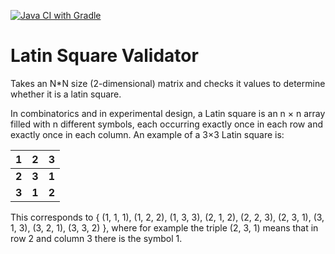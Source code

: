 [![Java CI with Gradle](https://github.com/minimalna/LatinSquare/actions/workflows/gradle.yml/badge.svg)](https://github.com/minimalna/LatinSquare/actions/workflows/gradle.yml)

# Latin Square Validator

Takes an N*N size (2-dimensional) matrix and checks it values to determine whether it is a latin square.

In combinatorics and in experimental design, a Latin square is an n × n array filled with n different symbols,
each occurring exactly once in each row and exactly once in each column. An example of a 3×3 Latin square is:


| **1** | **2** | **3** |
|-------|-------|-------|
| **2** | **3** | **1** |
| **3** | **1** | **2** |

This corresponds to { (1, 1, 1), (1, 2, 2), (1, 3, 3), (2, 1, 2), (2, 2, 3), (2, 3, 1), (3, 1, 3), (3, 2, 1), (3, 3, 2) },
where for example the triple (2, 3, 1) means that in row 2 and column 3 there is the symbol 1.